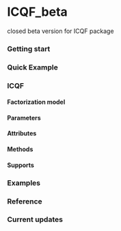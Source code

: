 # ICQF_beta
closed beta version for ICQF package

### Getting start


### Quick Example



### ICQF

#### Factorization model



#### Parameters

#### Attributes

#### Methods

#### Supports



### Examples



### Reference


### Current updates
